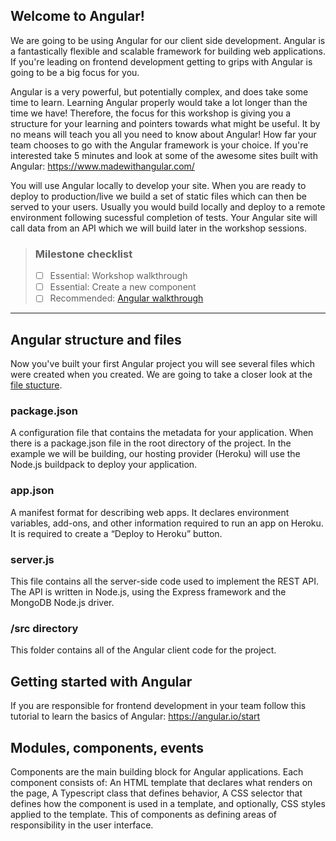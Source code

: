 ## Welcome to Angular! 

We are going to be using Angular for our client side development. Angular is a fantastically flexible and scalable framework for building web applications. If you're leading on frontend development getting to grips with Angular is going to be a big focus for you.

Angular is a very powerful, but potentially complex, and does take some time to learn. Learning Angular properly would take a lot longer than the time we have! Therefore, the focus for this workshop is giving you a structure for your learning and pointers towards what might be useful. It by no means will teach you all you need to know about Angular! How far your team chooses to go with the Angular framework is your choice. If you're interested take 5 minutes and look at some of the awesome sites built with Angular: https://www.madewithangular.com/

You will use Angular locally to develop your site. When you are ready to deploy to production/live we build a set of static files which can then be served to your users. Usually you would build locally and deploy to a remote environment following sucessful completion of tests. Your Angular site will call data from an API which we will build later in the workshop sessions.

> ### Milestone checklist
> - [ ] Essential: Workshop walkthrough
> - [ ] Essential: Create a new component
> - [ ] Recommended: [Angular walkthrough](https://angular.io/start )
***

## Angular structure and files

Now you've built your first Angular project you will see several files which were created when you created. We are going to take a closer look at the [file stucture](https://angular.io/guide/file-structure).

### package.json
A configuration file that contains the metadata for your application. When there is a package.json file in the root directory of the project. In the example we will be building, our hosting provider (Heroku) will use the Node.js buildpack to deploy your application. 

### app.json
A manifest format for describing web apps. It declares environment variables, add-ons, and other information required to run an app on Heroku. It is required to create a “Deploy to Heroku” button.

### server.js
This file contains all the server-side code used to implement the REST API. The API is written in Node.js, using the Express framework and the MongoDB Node.js driver.

### /src directory
This folder contains all of the Angular client code for the project.

## Getting started with Angular

If you are responsible for frontend development in your team follow this tutorial to learn the basics of Angular: https://angular.io/start 

## Modules, components, events

Components are the main building block for Angular applications. Each component consists of: An HTML template that declares what renders on the page, A Typescript class that defines behavior, A CSS selector that defines how the component is used in a template, and optionally, CSS styles applied to the template. This of components as defining areas of responsibility in the user interface.


